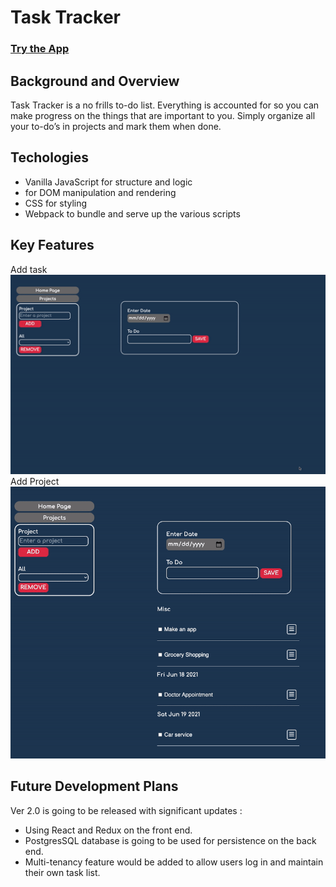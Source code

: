 # Task Tracker
### [Try the App](https://tttn13.github.io/to-do-list/)

## Background and Overview
Task Tracker is a no frills to-do list. Everything is accounted for so you can make progress on the things that are important to you. Simply organize all your to-do’s in projects and mark them when done.

## Techologies
- Vanilla JavaScript for structure and logic
- for DOM manipulation and rendering
- CSS for styling
- Webpack to bundle and serve up the various scripts

## Key Features
Add task 
![Add task ](./assets/demo_images/add-task.gif)
Add Project
![Add task ](./assets/demo_images/add-project.gif)
## Future Development Plans
Ver 2.0 is going to be released with significant updates :
- Using React and Redux on the front end. 
- PostgresSQL database is going to be used for persistence on the back end. 
- Multi-tenancy feature would be added to allow users log in and maintain their own task list.  